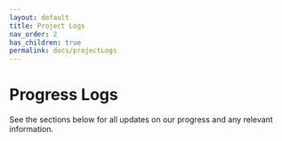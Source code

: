 ```yaml
---
layout: default
title: Project Logs
nav_order: 2
has_children: true
permalink: docs/projectLogs
---
```


# Progress Logs
See the sections below for all updates on our progress and any relevant information.
